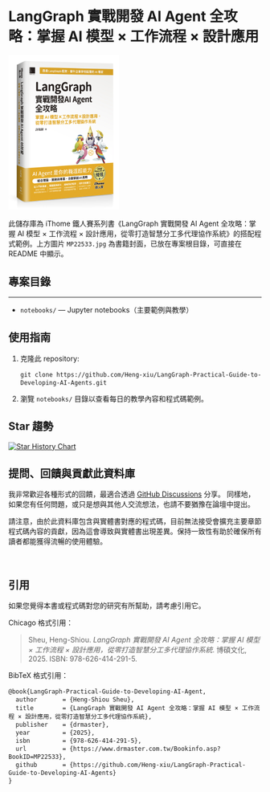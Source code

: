 # LangGraph 實戰開發 AI Agent 全攻略：掌握 AI 模型 × 工作流程 × 設計應用
<a href="https://www.tenlong.com.tw/products/9786264142915"><img src="MP22533.jpg" width="220px"></a>

此儲存庫為 iThome 鐵人賽系列書《LangGraph 實戰開發 AI Agent 全攻略：掌握 AI 模型 × 工作流程 × 設計應用，從零打造智慧分工多代理協作系統》的搭配程式範例。上方圖片 `MP22533.jpg` 為書籍封面，已放在專案根目錄，可直接在 README 中顯示。

## 專案目錄
---------------------

- `notebooks/` — Jupyter notebooks（主要範例與教學）

## 使用指南

1. 克隆此 repository:
   ```
   git clone https://github.com/Heng-xiu/LangGraph-Practical-Guide-to-Developing-AI-Agents.git
   ```

2. 瀏覽 `notebooks/` 目錄以查看每日的教學內容和程式碼範例。

## Star 趨勢

[![Star History Chart](https://api.star-history.com/svg?repos=Heng-xiu/LangGraph-Practical-Guide-to-Developing-AI-Agents&type=Date)](https://star-history.com/#Heng-xiu/LangGraph-Practical-Guide-to-Developing-AI-Agents&Date)

## 提問、回饋與貢獻此資料庫

我非常歡迎各種形式的回饋，最適合透過 [GitHub Discussions](https://github.com/Heng-xiu/LangGraph-Practical-Guide-to-Developing-AI-Agents/discussions) 分享。 同樣地，如果您有任何問題，或只是想與其他人交流想法，也請不要猶豫在論壇中提出。

請注意，由於此資料庫包含與實體書對應的程式碼，目前無法接受會擴充主要章節程式碼內容的貢獻，因為這會導致與實體書出現差異。保持一致性有助於確保所有讀者都能獲得流暢的使用體驗。

 
## 引用

如果您覺得本書或程式碼對您的研究有所幫助，請考慮引用它。

Chicago 格式引用：

> Sheu, Heng-Shiou. *LangGraph 實戰開發 AI Agent 全攻略：掌握 AI 模型 × 工作流程 × 設計應用，從零打造智慧分工多代理協作系統*. 博碩文化, 2025. ISBN: 978-626-414-291-5.

BibTeX 格式引用：

```
@book{LangGraph-Practical-Guide-to-Developing-AI-Agent,
  author       = {Heng-Shiou Sheu},
  title        = {LangGraph 實戰開發 AI Agent 全攻略：掌握 AI 模型 × 工作流程 × 設計應用，從零打造智慧分工多代理協作系統},
  publisher    = {drmaster},
  year         = {2025},
  isbn         = {978-626-414-291-5},
  url          = {https://www.drmaster.com.tw/Bookinfo.asp?BookID=MP22533},
  github       = {https://github.com/Heng-xiu/LangGraph-Practical-Guide-to-Developing-AI-Agents}
}
```